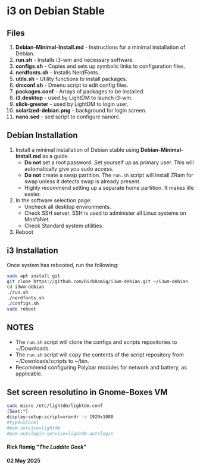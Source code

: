 # i3 on Debian Stable
## Files
1. **Debian-Minimal-Install.md** - Instructions for a minimal installation of Debian.
2. **run.sh** - Installs i3-wm and necessary software.
3. **configs.sh** - Copies and sets up symbolic links to configuration files.
4. **nerdfonts.sh** - Installs NerdFonts.
5. **utils.sh** - Utility functions to install packages.
6. **dmconf.sh** - Dmenu script to edit config files.
7. **packages.conf** - Arrays of packages to be installed.
8. **i3.desktop** - used by LightDM to launch i3-wm.
9. **slick-greeter** - used by LightDM to login user.
10. **solarized-debian.png** - background for login screen.
11. **nano.sed** - sed script to configure nanorc.
## Debian Installation
1. Install a minimal installation of Debian stable using **Debian-Minimal-Install.md** as a guide.
	- **Do not** set a root password. Set yourself up as primary user. This will automatically give you sudo access.
	- **Do not** create a swap partition. The `run.sh` script will install ZRam for swap unless it detects swap is already present.
	- Highly recommend setting up a separate home partition. It makes life easier.
2. In the software selection page:
	- Uncheck all desktop environments.
	- Check SSH server. SSH is used to administer all Linux systems on MosfaNet.
	- Check Standard system utilities.
3. Reboot
## i3 Installation
Once system has rebooted, run the following:
```bash
sudo apt install git
git clone https://github.com/RickRomig/i3wm-debian.git ~/i3wm-debian
cd i3wm-debian
./run.sh
./nerdfonts.sh
./configs.sh
sudo reboot
```
## NOTES
- The `run.sh` script will clone the configs and scripts repositories to ~/Downloads.
- The `run.sh` script will copy the contents of the script repository from ~/Downloads/scripts to ~/bin.
- Recommend configuring Polybar modules for network and battery, as applicable.
## Set screen resolutino in Gnome-Boxes VM
```bash
sudo micro /etc/lightdm/lightdm.conf
[Seat:*]
display-setup-script=xrandr -s 1920x1080
#type=xlocal
#pam-service=lightdm
#pam-autologin-service=lightdm-autologin
```

#### Rick Romig "*The Luddite Geek*"
#### 02 May 2025
